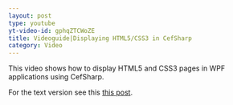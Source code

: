 ```yaml
---
layout: post
type: youtube
yt-video-id: gphqZTCWoZE
title: Videoguide|Displaying HTML5/CSS3 in CefSharp
category: Video
---
```

This video shows how to display HTML5 and CSS3 pages in WPF applications using CefSharp.

For the text  version see this [this post](http://www.cefsharptutorials.com/CefSharp-Basics-Display-an-HTML5.CSS3-Webpage/).
